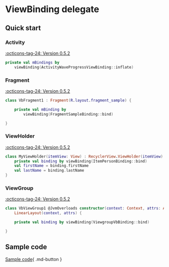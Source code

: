 # ViewBinding delegate

## Quick start

### Activity

[:octicons-tag-24: Version 0.5.2](https://ave.entropy2020.cn/version/tools/#052)

```kotlin
private val mBindings by 
    viewBinding(ActivityWaveProgressViewBinding::inflate)
```

### Fragment

[:octicons-tag-24: Version 0.5.2](https://ave.entropy2020.cn/version/tools/#052)

```kotlin
class VbFragment1 : Fragment(R.layout.fragment_sample) {

    private val mBinding by 
        viewBinding(FragmentSampleBinding::bind)

}
```

### ViewHolder

[:octicons-tag-24: Version 0.5.2](https://ave.entropy2020.cn/version/tools/#052)

```kotlin
class MyViewHolder(itemView: View) : RecyclerView.ViewHolder(itemView) {
    private val binding by viewBinding(ItemPersonBinding::bind)
    val firstName = binding.firstName
    val lastName = binding.lastName
}
```

### ViewGroup

[:octicons-tag-24: Version 0.5.2](https://ave.entropy2020.cn/version/tools/#052)

```kotlin
class VbViewGroup1 @JvmOverloads constructor(context: Context, attrs: AttributeSet? = null) :
    LinearLayout(context, attrs) {

    private val binding by viewBinding(ViewgroupVbBinding::bind)

}
```

## Sample code

[Sample code](https://github.com/SakurajimaMaii/Android-Vast-Extension/tree/develop/app/src/main/kotlin/com/ave/vastgui/app/activity/vbdelegate){ .md-button }
